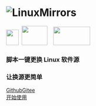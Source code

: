 # ![LinuxMirrors](./img/logo.png)
<a href="https://github.com/SuperManito/LinuxMirrors"><img src="./img/icon/github-1.svg" width="34" height="42"></a>
&nbsp;<a href="https://github.com/SuperManito/LinuxMirrors"><img src="./img/icon/github-2.svg" width="70" height="52"></a>
&nbsp;&nbsp;&nbsp;<a href="https://gitee.com/SuperManito/LinuxMirrors"><img src="./img/icon/gitee.svg" width="100" height="50"/></a>

### 脚本一键更换 Linux 软件源
### 让换源更简单

[Github](https://github.com/SuperManito/LinuxMirrors)[Gitee](https://gitee.com/SuperManito/LinuxMirrors)\
[开始使用](#适配系统)